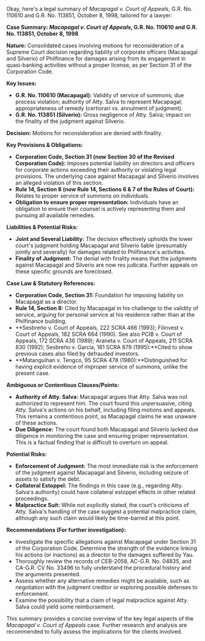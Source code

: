 Okay, here's a legal summary of *Macapagal v. Court of Appeals*, G.R. No. 110610 and G.R. No. 113851, October 8, 1998, tailored for a lawyer:

**Case Summary: *Macapagal v. Court of Appeals*, G.R. No. 110610 and G.R. No. 113851, October 8, 1998**

**Nature:** Consolidated cases involving motions for reconsideration of a Supreme Court decision regarding liability of corporate officers (Macapagal and Silverio) of Philfinance for damages arising from its engagement in quasi-banking activities without a proper license, as per Section 31 of the Corporation Code.

**Key Issues:**

*   **G.R. No. 110610 (Macapagal):**  Validity of service of summons; due process violation; authority of Atty. Salva to represent Macapagal; appropriateness of remedy (certiorari vs. annulment of judgment).
*   **G.R. No. 113851 (Silverio):**  Gross negligence of Atty. Salva; impact on the finality of the judgment against Silverio.

**Decision:** Motions for reconsideration are denied with finality.

**Key Provisions & Obligations:**

*   **Corporation Code, Section 31 (now Section 30 of the Revised Corporation Code):** Imposes potential liability on directors and officers for corporate actions exceeding their authority or violating legal provisions. The underlying case against Macapagal and Silverio involves an alleged violation of this section.
*   **Rule 14, Section 8 (now Rule 14, Sections 6 & 7 of the Rules of Court):** Relates to proper service of summons on individuals.
*   **Obligation to ensure proper representation:** Individuals have an obligation to ensure their counsel is actively representing them and pursuing all available remedies.

**Liabilities & Potential Risks:**

*   **Joint and Several Liability:**  The decision effectively upholds the lower court's judgment holding Macapagal and Silverio liable (presumably jointly and severally) for damages related to Philfinance's activities.
*   **Finality of Judgment:** The denial with finality means that the judgments against Macapagal and Silverio are now res judicata. Further appeals on these specific grounds are foreclosed.

**Case Law & Statutory References:**

*   **Corporation Code, Section 31:** Foundation for imposing liability on Macapagal as a director.
*   **Rule 14, Section 8:**  Cited by Macapagal in his challenge to the validity of service, arguing for personal service at his residence rather than at the Philfinance building.
*   **Sesbreño v. Court of Appeals, 222 SCRA 466 (1993); Filinvest v. Court of Appeals, 182 SCRA 664 (1990). See also PCIB v. Court of Appeals, 172 SCRA 436 (1989); Araneta v. Court of Appeals, 211 SCRA 830 (1992); Sesbreño v. Garcia, 181 SCRA 879 (1995):**Cited to show previous cases also filed by defrauded investors.
*   **Matanguihan v. Tengco, 95 SCRA 478 (1980):**Distinguished for having explicit evidence of improper service of summons, unlike the present case.

**Ambiguous or Contentious Clauses/Points:**

*   **Authority of Atty. Salva:** Macapagal argues that Atty. Salva was not authorized to represent him. The court found this unpersuasive, citing Atty. Salva's actions on his behalf, including filing motions and appeals. This remains a contentious point, as Macapagal claims he was unaware of these actions.
*   **Due Diligence:**  The court found both Macapagal and Silverio lacked due diligence in monitoring the case and ensuring proper representation. This is a factual finding that is difficult to overturn on appeal.

**Potential Risks:**

*   **Enforcement of Judgment:**  The most immediate risk is the enforcement of the judgment against Macapagal and Silverio, including seizure of assets to satisfy the debt.
*   **Collateral Estoppel:**  The findings in this case (e.g., regarding Atty. Salva's authority) could have collateral estoppel effects in other related proceedings.
*   **Malpractice Suit:** While not explicitly stated, the court's criticisms of Atty. Salva's handling of the case suggest a potential malpractice claim, although any such claim would likely be time-barred at this point.

**Recommendations (For further investigation):**

*   Investigate the specific allegations against Macapagal under Section 31 of the Corporation Code. Determine the strength of the evidence linking his actions (or inactions) as a director to the damages suffered by Yau.
*   Thoroughly review the records of CEB-2058, AC-G.R. No. 04835, and CA-G.R. CV No. 33496 to fully understand the procedural history and the arguments presented.
*   Assess whether any alternative remedies might be available, such as negotiation with the judgment creditor or exploring possible defenses to enforcement.
*   Examine the possibility that a claim of legal malpractice against Atty. Salva could yield some reimbursement.

This summary provides a concise overview of the key legal aspects of the *Macapagal v. Court of Appeals* case. Further research and analysis are recommended to fully assess the implications for the clients involved.
